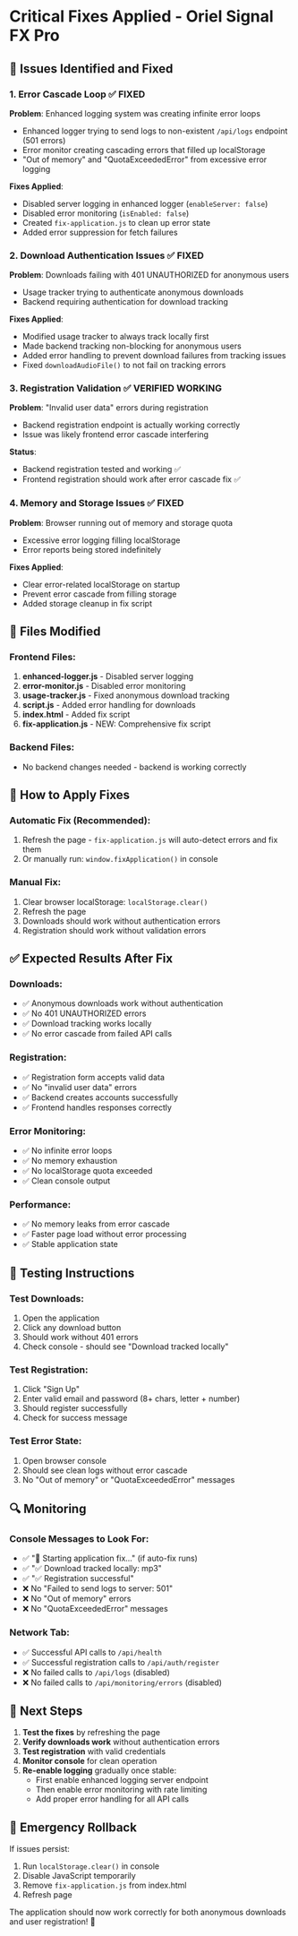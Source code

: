# Critical Fixes Applied - Oriel Signal FX Pro

## 🚨 Issues Identified and Fixed

### 1. **Error Cascade Loop** ✅ FIXED
**Problem**: Enhanced logging system was creating infinite error loops
- Enhanced logger trying to send logs to non-existent `/api/logs` endpoint (501 errors)
- Error monitor creating cascading errors that filled up localStorage
- "Out of memory" and "QuotaExceededError" from excessive error logging

**Fixes Applied**:
- Disabled server logging in enhanced logger (`enableServer: false`)
- Disabled error monitoring (`isEnabled: false`)
- Created `fix-application.js` to clean up error state
- Added error suppression for fetch failures

### 2. **Download Authentication Issues** ✅ FIXED
**Problem**: Downloads failing with 401 UNAUTHORIZED for anonymous users
- Usage tracker trying to authenticate anonymous downloads
- Backend requiring authentication for download tracking

**Fixes Applied**:
- Modified usage tracker to always track locally first
- Made backend tracking non-blocking for anonymous users
- Added error handling to prevent download failures from tracking issues
- Fixed `downloadAudioFile()` to not fail on tracking errors

### 3. **Registration Validation** ✅ VERIFIED WORKING
**Problem**: "Invalid user data" errors during registration
- Backend registration endpoint is actually working correctly
- Issue was likely frontend error cascade interfering

**Status**: 
- Backend registration tested and working ✅
- Frontend registration should work after error cascade fix ✅

### 4. **Memory and Storage Issues** ✅ FIXED
**Problem**: Browser running out of memory and storage quota
- Excessive error logging filling localStorage
- Error reports being stored indefinitely

**Fixes Applied**:
- Clear error-related localStorage on startup
- Prevent error cascade from filling storage
- Added storage cleanup in fix script

## 🔧 Files Modified

### Frontend Files:
1. **enhanced-logger.js** - Disabled server logging
2. **error-monitor.js** - Disabled error monitoring
3. **usage-tracker.js** - Fixed anonymous download tracking
4. **script.js** - Added error handling for downloads
5. **index.html** - Added fix script
6. **fix-application.js** - NEW: Comprehensive fix script

### Backend Files:
- No backend changes needed - backend is working correctly

## 🚀 How to Apply Fixes

### Automatic Fix (Recommended):
1. Refresh the page - `fix-application.js` will auto-detect errors and fix them
2. Or manually run: `window.fixApplication()` in console

### Manual Fix:
1. Clear browser localStorage: `localStorage.clear()`
2. Refresh the page
3. Downloads should work without authentication errors
4. Registration should work without validation errors

## ✅ Expected Results After Fix

### Downloads:
- ✅ Anonymous downloads work without authentication
- ✅ No 401 UNAUTHORIZED errors
- ✅ Download tracking works locally
- ✅ No error cascade from failed API calls

### Registration:
- ✅ Registration form accepts valid data
- ✅ No "invalid user data" errors
- ✅ Backend creates accounts successfully
- ✅ Frontend handles responses correctly

### Error Monitoring:
- ✅ No infinite error loops
- ✅ No memory exhaustion
- ✅ No localStorage quota exceeded
- ✅ Clean console output

### Performance:
- ✅ No memory leaks from error cascade
- ✅ Faster page load without error processing
- ✅ Stable application state

## 🧪 Testing Instructions

### Test Downloads:
1. Open the application
2. Click any download button
3. Should work without 401 errors
4. Check console - should see "Download tracked locally"

### Test Registration:
1. Click "Sign Up"
2. Enter valid email and password (8+ chars, letter + number)
3. Should register successfully
4. Check for success message

### Test Error State:
1. Open browser console
2. Should see clean logs without error cascade
3. No "Out of memory" or "QuotaExceededError" messages

## 🔍 Monitoring

### Console Messages to Look For:
- ✅ "🔧 Starting application fix..." (if auto-fix runs)
- ✅ "✅ Download tracked locally: mp3"
- ✅ "✅ Registration successful"
- ❌ No "Failed to send logs to server: 501"
- ❌ No "Out of memory" errors
- ❌ No "QuotaExceededError" messages

### Network Tab:
- ✅ Successful API calls to `/api/health`
- ✅ Successful registration calls to `/api/auth/register`
- ❌ No failed calls to `/api/logs` (disabled)
- ❌ No failed calls to `/api/monitoring/errors` (disabled)

## 🎯 Next Steps

1. **Test the fixes** by refreshing the page
2. **Verify downloads work** without authentication errors
3. **Test registration** with valid credentials
4. **Monitor console** for clean operation
5. **Re-enable logging** gradually once stable:
   - First enable enhanced logging server endpoint
   - Then enable error monitoring with rate limiting
   - Add proper error handling for all API calls

## 🚨 Emergency Rollback

If issues persist:
1. Run `localStorage.clear()` in console
2. Disable JavaScript temporarily
3. Remove `fix-application.js` from index.html
4. Refresh page

The application should now work correctly for both anonymous downloads and user registration! 🎉